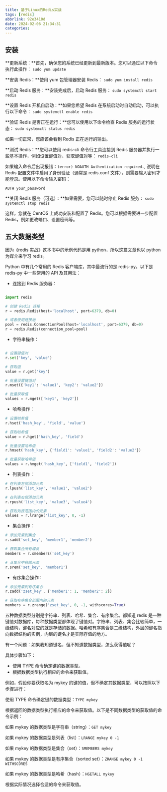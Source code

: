 ```yaml
---
title: 基于Linux的Redis实战
tags: [redis]
abbrlink: 92e3410d
date: 2024-02-06 21:34:31
categories:
---
```


## 安装

**更新系统：**首先，确保您的系统已经更新到最新版本。您可以通过以下命令执行此操作：
`sudo yum update`

**安装 Redis：**使用 yum 包管理器安装 Redis：
`sudo yum install redis`

**启动 Redis 服务：**安装完成后，启动 Redis 服务：
`sudo systemctl start redis`

**设置 Redis 开机自启动：**如果您希望 Redis 在系统启动时自动启动，可以执行以下命令：
`sudo systemctl enable redis`

**验证 Redis 是否正在运行：**您可以使用以下命令检查 Redis 服务的运行状态：
`sudo systemctl status redis`

如果一切正常，您应该会看到 Redis 正在运行的输出。

**测试 Redis：**您可以使用 redis-cli 命令行工具连接到 Redis 服务器并执行一些基本操作，例如设置键值对、获取键值对等：
`redis-cli`

如果输入命令后出现报错：`(error) NOAUTH Authentication required.`, 说明在 Redis 配置文件中启用了身份验证（通常是 redis.conf 文件），则需要输入密码才能登录。使用以下命令输入密码：

```
AUTH your_password
```

**关闭 Redis 服务（可选）：**如果需要，您可以随时停止 Redis 服务：
`sudo systemctl stop redis`

这样，您就在 CentOS 上成功安装和配置了 Redis。您可以根据需要进一步配置 Redis，例如更改端口、设置密码等。

## 五大数据类型

因为《redis 实战》这本书中的示例代码是用 python，所以这篇文章也以 python 为媒介来学习 redis。

Python 中有几个常用的 Redis 客户端库，其中最流行的是 redis-py。以下是 redis-py 中一些常用的 API 及其用法：

- 连接到 Redis 服务器：

```py

import redis

# 创建 Redis 连接
r = redis.Redis(host='localhost', port=6379, db=0)

# 或者使用连接池
pool = redis.ConnectionPool(host='localhost', port=6379, db=0)
r = redis.Redis(connection_pool=pool)
```

- 字符串操作：

```py

# 设置键值对
r.set('key', 'value')

# 获取值
value = r.get('key')

# 批量设置键值对
r.mset({'key1': 'value1', 'key2': 'value2'})

# 批量获取值
values = r.mget(['key1', 'key2'])
```

- 哈希操作：

```py
# 设置哈希值
r.hset('hash_key', 'field', 'value')

# 获取哈希值
value = r.hget('hash_key', 'field')

# 批量设置哈希值
r.hmset('hash_key', {'field1': 'value1', 'field2': 'value2'})

# 批量获取哈希值
values = r.hmget('hash_key', ['field1', 'field2'])
```

- 列表操作：

```py
# 在列表左侧添加元素
r.lpush('list_key', 'value1', 'value2')

# 在列表右侧添加元素
r.rpush('list_key', 'value3', 'value4')

# 获取列表范围内的元素
values = r.lrange('list_key', 0, -1)
```

- 集合操作：

```py
# 添加元素到集合
r.sadd('set_key', 'member1', 'member2')

# 获取集合所有成员
members = r.smembers('set_key')

# 从集合中移除元素
r.srem('set_key', 'member1')
```

- 有序集合操作：

```py
# 添加元素到有序集合
r.zadd('zset_key', {'member1': 1, 'member2': 2})

# 获取有序集合范围内的元素
members = r.zrange('zset_key', 0, -1, withscores=True)
```

五种数据类型分别是字符串、列表、哈希、集合、有序集合。都知道 redis 是一种键值对数据库，每种数据类型都体现了键值对。字符串、列表、集合比较简单，一级结构，键名对应的就是存储的数据。哈希和有序集合是二级结构，外层的键名指向数据结构的实例，内层的键名才是实际存值的地方。

有一个问题：如果我知道键名，但不知道数据类型，怎么获得值呢？

具体步骤如下：

- 使用 TYPE 命令确定键的数据类型。
- 根据数据类型执行相应的命令来获取值。

例如，假设你要获取名为 mykey 的键的值，但不确定其数据类型，可以按照以下步骤进行：

使用 TYPE 命令确定键的数据类型：`TYPE mykey`

根据返回的数据类型执行相应的命令来获取值。以下是不同数据类型的获取值的命令示例：

如果 mykey 的数据类型是字符串（string）：`GET mykey`

如果 mykey 的数据类型是列表（list）：`LRANGE mykey 0 -1`

如果 mykey 的数据类型是集合（set）：`SMEMBERS mykey`

如果 mykey 的数据类型是有序集合（sorted set）：`ZRANGE mykey 0 -1 WITHSCORES`

如果 mykey 的数据类型是哈希（hash）：`HGETALL mykey`

根据实际情况选择合适的命令来获取值。
